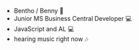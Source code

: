 - Bentho / Benny 🤯
- Junior MS Business Central Developer 💻
- JavaScript and AL 💻
- hearing music right now 🎶
  

<!---
benthoTheDude/benthoTheDude is a ✨ special ✨ repository because its `README.md` (this file) appears on your GitHub profile.
You can click the Preview link to take a look at your changes.
--->
